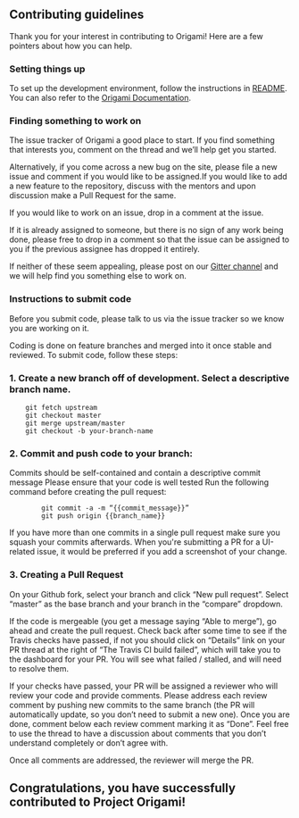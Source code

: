 ## Contributing guidelines

Thank you for your interest in contributing to Origami! Here are a few pointers about how you can help.

### Setting things up

To set up the development environment, follow the instructions in [README](https://github.com/Cloud-CV/Origami/blob/master/README.md).
You can also refer to the [Origami Documentation](http://cloudcv-origami.readthedocs.io/en/latest/).

### Finding something to work on

The issue tracker of Origami a good place to start. If you find something that interests you, comment on the thread and we’ll help get you started.

Alternatively, if you come across a new bug on the site, please file a new issue and comment if you would like to be assigned.If you would like to add a new feature to the repository, discuss with the mentors and upon discussion make a Pull Request for the same.

If you would like to work on an issue, drop in a comment at the issue. 

If it is already assigned to someone, but there is no sign of any work being done, please free to drop in a comment so that the issue can be assigned to you if the previous assignee has dropped it entirely.

If neither of these seem appealing, please post on our [Gitter channel](https://gitter.im/Cloud-CV/Origami) and we will help find you something else to work on.

### Instructions to submit code

Before you submit code, please talk to us via the issue tracker so we know you are working on it.

Coding is done on feature branches and merged into it once stable and reviewed. To submit code, follow these steps:

### 1. Create a new branch off of development. Select a descriptive branch name.

        git fetch upstream
        git checkout master
        git merge upstream/master
        git checkout -b your-branch-name

### 2. Commit and push code to your branch:

Commits should be self-contained and contain a descriptive commit message
Please ensure that your code is well tested
Run the following command before creating the pull request:

            git commit -a -m “{{commit_message}}”
            git push origin {{branch_name}}
            
 If you have more than one commits in a single pull request make sure you squash your commits afterwards.
 When you're submitting a PR for a UI-related issue, it would be preferred if you add a screenshot of your change.
            
### 3. Creating a Pull Request

 On your Github fork, select your branch and click “New pull request”. Select “master” as the base branch and your branch in the “compare” dropdown.
 
If the code is mergeable (you get a message saying “Able to merge”), go ahead and create the pull request.
Check back after some time to see if the Travis checks have passed, if not you should click on “Details” link on your PR thread at the right of “The Travis CI build failed”, which will take you to the dashboard for your PR. You will see what failed / stalled, and will need to resolve them.

If your checks have passed, your PR will be assigned a reviewer who will review your code and provide comments. Please address each review comment by pushing new commits to the same branch (the PR will automatically update, so you don’t need to submit a new one). Once you are done, comment below each review comment marking it as “Done”. Feel free to use the thread to have a discussion about comments that you don’t understand completely or don’t agree with.

Once all comments are addressed, the reviewer will merge the PR.

## Congratulations, you have successfully contributed to Project Origami!
